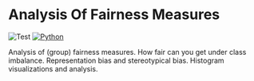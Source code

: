 # Analysis Of Fairness Measures

![Test](https://github.com/alessandro1802/analysis-of-fairness-measures/actions/workflows/test.yml/badge.svg)
[![Python](https://shields.io/badge/python-v3.10-blue)](https://www.python.org/downloads/)

Analysis of (group) fairness measures. How fair can you get under class imbalance. Representation bias and stereotypical bias. Histogram visualizations and analysis.
